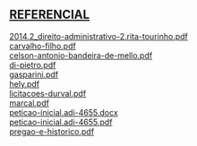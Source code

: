 <a href="http://arthurfelixgr.github.io/tcc/referencial" target="_blank">REFERENCIAL</a>
-----------
<a href="https://arthurfelixgr.github.io/tcc/referencial/2014.2_direito-administrativo-2.rita-tourinho.pdf" target="_blank">2014.2_direito-administrativo-2.rita-tourinho.pdf</a><br>
<a href="https://arthurfelixgr.github.io/tcc/referencial/carvalho-filho.pdf" target="_blank">carvalho-filho.pdf</a><br>
<a href="https://arthurfelixgr.github.io/tcc/referencial/celson-antonio-bandeira-de-mello.pdf" target="_blank">celson-antonio-bandeira-de-mello.pdf</a><br>
<a href="https://arthurfelixgr.github.io/tcc/referencial/di-pietro.pdf" target="_blank">di-pietro.pdf</a><br>
<a href="https://arthurfelixgr.github.io/tcc/referencial/gasparini.pdf" target="_blank">gasparini.pdf</a><br>
<a href="https://arthurfelixgr.github.io/tcc/referencial/referencial/hely.pdf" target="_blank">hely.pdf</a><br>
<a href="https://arthurfelixgr.github.io/tcc/referencial/licitacoes-durval.pdf" target="_blank">licitacoes-durval.pdf</a><br>
<a href="https://arthurfelixgr.github.io/tcc/referencial/marcal.pdf" target="_blank">marcal.pdf</a><br>
<a href="https://arthurfelixgr.github.io/tcc/referencial/peticao-inicial.adi-4655.docx" target="_blank">peticao-inicial.adi-4655.docx</a><br>
<a href="https://arthurfelixgr.github.io/tcc/referencial/peticao-inicial.adi-4655.pdf" target="_blank">peticao-inicial.adi-4655.pdf</a><br>
<a href="https://arthurfelixgr.github.io/tcc/referencial/pregao-e-historico.pdf" target="_blank">pregao-e-historico.pdf</a><br>
